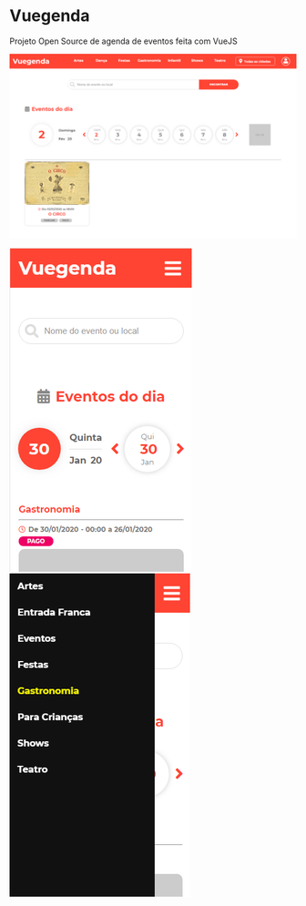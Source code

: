 # Vuegenda

Projeto Open Source de agenda de eventos feita com VueJS

![alt text](https://raw.githubusercontent.com/AlbreisNetwork/agenda/master/screenshot.png?v=2)

![alt text](https://raw.githubusercontent.com/AlbreisNetwork/agenda/master/screenshot-mobile-1.png) ![alt text](https://raw.githubusercontent.com/AlbreisNetwork/agenda/master/screenshot-mobile-2.png)